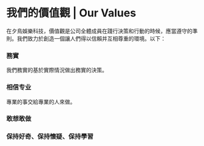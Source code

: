 # 我們的價值觀 | Our Values

在夕鳥娛樂科技，價值觀是公司全體成員在踐行決策和行動的時候，應當遵守的準則。我們致力於創造一個讓人們得以信賴并互相尊重的環境。以下：

### 務實
我們務實的基於實際情況做出務實的決策。

### 相信专业
專業的事交給專業的人來做。

### 敢想敢做


### 保持好奇、保持懷疑、保持學習
